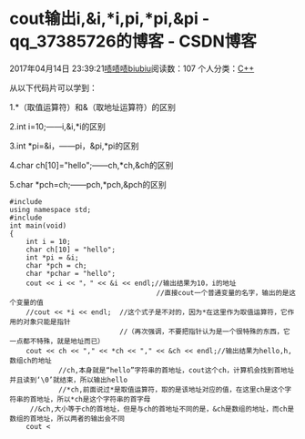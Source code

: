 # cout输出i,&i,*i,pi,*pi,&pi - qq_37385726的博客 - CSDN博客





2017年04月14日 23:39:21[啧啧啧biubiu](https://me.csdn.net/qq_37385726)阅读数：107
个人分类：[C++](https://blog.csdn.net/qq_37385726/article/category/6862768)












从以下代码片可以学到：

1.*（取值运算符）和&（取地址运算符）的区别

2.int i=10;——i,&i,*i的区别

3.int *pi=&i，——pi，&pi,*pi的区别

4.char ch[10]="hello";——ch,*ch,&ch的区别

5.char *pch=ch;——pch,*pch,&pch的区别


```
#include
using namespace std;
#include
int main(void)
{
	int i = 10;
	char ch[10] = "hello";
	int *pi = &i;
	char *pch = ch;
	char *pchar = "hello";
	cout << i << "，" << &i << endl;//输出结果为10，i的地址
	                                //直接cout一个普通变量的名字，输出的是这个变量的值
	//cout << *i << endl;  //这个式子是不对的，因为*在这里作为取值运算符，它作用的对象只能是指针
	                       //（再次强调，不要把指针认为是一个很特殊的东西，它一点都不特殊，就是地址而已）
	cout << ch << "," << *ch << "," << &ch << endl;//输出结果为hello,h,数组ch的地址
	        //ch,本身就是“hello”字符串的首地址，cout这个ch，计算机会找到首地址并且读到‘\0’就结束，所以输出hello
	        //*ch,前面说过*是取值运算符，取的是该地址对应的值，在这里ch是这个字符串的首地址，所以*ch是这个字符串的首字母
	 //&ch,大小等于ch的首地址，但是与ch的首地址不同的是，&ch是数组的地址，而ch是数组的首地址，所以两者的输出会不同
	cout <
```





